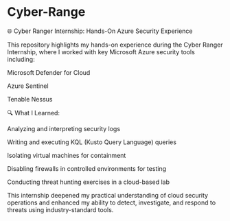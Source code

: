 # Cyber-Range

🌐 Cyber Ranger Internship: Hands-On Azure Security Experience

This repository highlights my hands-on experience during the Cyber Ranger Internship, where I worked with key Microsoft Azure security tools including:

Microsoft Defender for Cloud

Azure Sentinel

Tenable Nessus

🔍 What I Learned:

Analyzing and interpreting security logs

Writing and executing KQL (Kusto Query Language) queries

Isolating virtual machines for containment

Disabling firewalls in controlled environments for testing

Conducting threat hunting exercises in a cloud-based lab

This internship deepened my practical understanding of cloud security operations and enhanced my ability to detect, investigate, and respond to threats using industry-standard tools.

